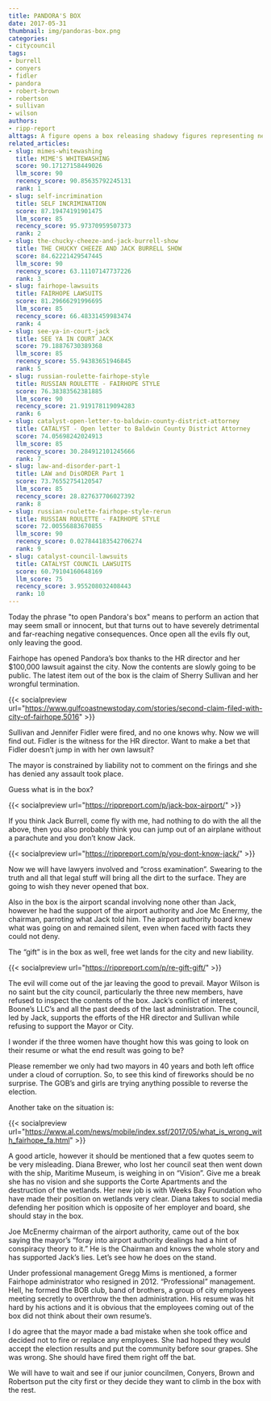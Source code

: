 ```yaml
---
title: PANDORA'S BOX
date: 2017-05-31
thumbnail: img/pandoras-box.png
categories:
- citycouncil
tags:
- burrell
- conyers
- fidler
- pandora
- robert-brown
- robertson
- sullivan
- wilson
authors:
- ripp-report
alttags: A figure opens a box releasing shadowy figures representing negative consequences, symbolizing Fairhope’s legal troubles
related_articles:
- slug: mimes-whitewashing
  title: MIME'S WHITEWASHING
  score: 90.17127158449026
  llm_score: 90
  recency_score: 90.85635792245131
  rank: 1
- slug: self-incrimination
  title: SELF INCRIMINATION
  score: 87.19474191901475
  llm_score: 85
  recency_score: 95.97370959507373
  rank: 2
- slug: the-chucky-cheeze-and-jack-burrell-show
  title: THE CHUCKY CHEEZE AND JACK BURRELL SHOW
  score: 84.62221429547445
  llm_score: 90
  recency_score: 63.11107147737226
  rank: 3
- slug: fairhope-lawsuits
  title: FAIRHOPE LAWSUITS
  score: 81.29666291996695
  llm_score: 85
  recency_score: 66.48331459983474
  rank: 4
- slug: see-ya-in-court-jack
  title: SEE YA IN COURT JACK
  score: 79.18876730389368
  llm_score: 85
  recency_score: 55.94383651946845
  rank: 5
- slug: russian-roulette-fairhope-style
  title: RUSSIAN ROULETTE - FAIRHOPE STYLE
  score: 76.38383562381885
  llm_score: 90
  recency_score: 21.919178119094283
  rank: 6
- slug: catalyst-open-letter-to-baldwin-county-district-attorney
  title: CATALYST - Open letter to Baldwin County District Attorney
  score: 74.05698242024913
  llm_score: 85
  recency_score: 30.284912101245666
  rank: 7
- slug: law-and-disorder-part-1
  title: LAW and DisORDER Part 1
  score: 73.76552754120547
  llm_score: 85
  recency_score: 28.827637706027392
  rank: 8
- slug: russian-roulette-fairhope-style-rerun
  title: RUSSIAN ROULETTE - FAIRHOPE STYLE
  score: 72.00556883670855
  llm_score: 90
  recency_score: 0.027844183542706274
  rank: 9
- slug: catalyst-council-lawsuits
  title: CATALYST COUNCIL LAWSUITS
  score: 60.79104160648169
  llm_score: 75
  recency_score: 3.955208032408443
  rank: 10
---
```

Today the phrase "to open Pandora's box" means to perform an action that may seem small or innocent, but that turns out to have severely detrimental and far-reaching negative consequences. Once open all the evils fly out, only leaving the good.

Fairhope has opened Pandora’s box thanks to the HR director and her $100,000 lawsuit against the city. Now the contents are slowly going to be public. The latest item out of the box is the claim of Sherry Sullivan and her wrongful termination.

{{< socialpreview url="https://www.gulfcoastnewstoday.com/stories/second-claim-filed-with-city-of-fairhope,5016" >}}

Sullivan and Jennifer Fidler were fired, and no one knows why. Now we will find out. Fidler is the witness for the HR director. Want to make a bet that Fidler doesn’t jump in with her own lawsuit?

The mayor is constrained by liability not to comment on the firings and she has denied any assault took place.

Guess what is in the box?

{{< socialpreview url="https://rippreport.com/p/jack-box-airport/" >}}

If you think Jack Burrell, come fly with me, had nothing to do with the all the above, then you also probably think you can jump out of an airplane without a parachute and you don’t know Jack.

{{< socialpreview url="https://rippreport.com/p/you-dont-know-jack/" >}}

Now we will have lawyers involved and “cross examination”. Swearing to the truth and all that legal stuff will bring all the dirt to the surface. They are going to wish they never opened that box.

Also in the box is the airport scandal involving none other than Jack, however he had the support of the airport authority and Joe Mc Enermy, the chairman, parroting what Jack told him. The airport authority board knew what was going on and remained silent, even when faced with facts they could not deny.

The “gift” is in the box as well, free wet lands for the city and new liability.

{{< socialpreview url="https://rippreport.com/p/re-gift-gift/" >}}

The evil will come out of the jar leaving the good to prevail. Mayor Wilson is no saint but the city council, particularly the three new members, have refused to inspect the contents of the box. Jack’s conflict of interest, Boone’s LLC’s and all the past deeds of the last administration. The council, led by Jack, supports the efforts of the HR director and Sullivan while refusing to support the Mayor or City.

I wonder if the three women have thought how this was going to look on their resume or what the end result was going to be?

Please remember we only had two mayors in 40 years and both left office under a cloud of corruption. So, to see this kind of fireworks should be no surprise. The GOB’s and girls are trying anything possible to reverse the election.

Another take on the situation is:

{{< socialpreview url="https://www.al.com/news/mobile/index.ssf/2017/05/what_is_wrong_with_fairhope_fa.html" >}}

A good article, however it should be mentioned that a few quotes seem to be very misleading. Diana Brewer, who lost her council seat then went down with the ship, Maritime Museum, is weighing in on “Vision”. Give me a break she has no vision and she supports the Corte Apartments and the destruction of the wetlands. Her new job is with Weeks Bay Foundation who have made their position on wetlands very clear. Diana takes to social media defending her position which is opposite of her employer and board, she should stay in the box.

Joe McEnermy chairman of the airport authority, came out of the box saying the mayor’s “foray into airport authority dealings had a hint of conspiracy theory to it.” He is the Chairman and knows the whole story and has supported Jack’s lies. Let’s see how he does on the stand.

Under professional management Gregg Mims is mentioned, a former Fairhope administrator who resigned in 2012. “Professional” management. Hell, he formed the BOB club, band of brothers, a group of city employees meeting secretly to overthrow the then administration. His resume was hit hard by his actions and it is obvious that the employees coming out of the box did not think about their own resume’s.

I do agree that the mayor made a bad mistake when she took office and decided not to fire or replace any employees. She had hoped they would accept the election results and put the community before sour grapes. She was wrong. She should have fired them right off the bat.

We will have to wait and see if our junior councilmen, Conyers, Brown and Robertson put the city first or they decide they want to climb in the box with the rest.
